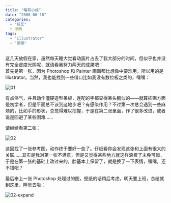```yaml
---
title: "略有小成"
date: "2006-06-18"
categories: 
  - "玩艺"
  - 涂画
tags: 
  - "illustrator"
  - "插画"
---
```


这几天放假在家，虽然每天睡大觉看动画片占去了我大部分的时间，但似乎也并没有完全虚度光阴呢，就请看我努力两天的成果吧：  
首先是第一张，因为 Photoshop 和 Painter 画画都比想像中要难用，所以用的是 Illustrator。当然，我也能找到一些借口比如我没有数位板之类的，嘿嘿：

![01](https://media.kaerozhi.com/2025/06/4d10496a21cc15568aa8ea66e320bdbc.webp)

有点俗气，并且动作僵硬造型呆板，连配的字都显得呆头鹅似的——就算插画方面是初学者，但是平面总不该到这地步吧？有感染作用？不过第一次总会遇到一些麻烦的，比如手的形状，总觉得难以把握，于是在第二张里面，作了很多改进，或者说是回避了某些困难……

请继续看第二张：

![02](https://media.kaerozhi.com/2025/06/5bf352e90220cd413baacb0acf98433c.webp)

这回找了一张参考图，动作终于要好一些了。仔细看你会发现这张和上面有很大的关联……其实是我对第一张不满意，但是又觉得某些地方就这样浪费了未免可惜，于是在第一张的基础上改过来的，脸基本上保留了，就是换了一下表情，嘿嘿，还不错吧？

最后奉上一张 Photoshop 处理过的图，壁纸的话稍后考虑，明天要上班，总结就到这里，睡觉去啦：

![02-expand](https://media.kaerozhi.com/2025/06/5a7c23431e265e8f0a57a45fcd10a1f3.webp)
